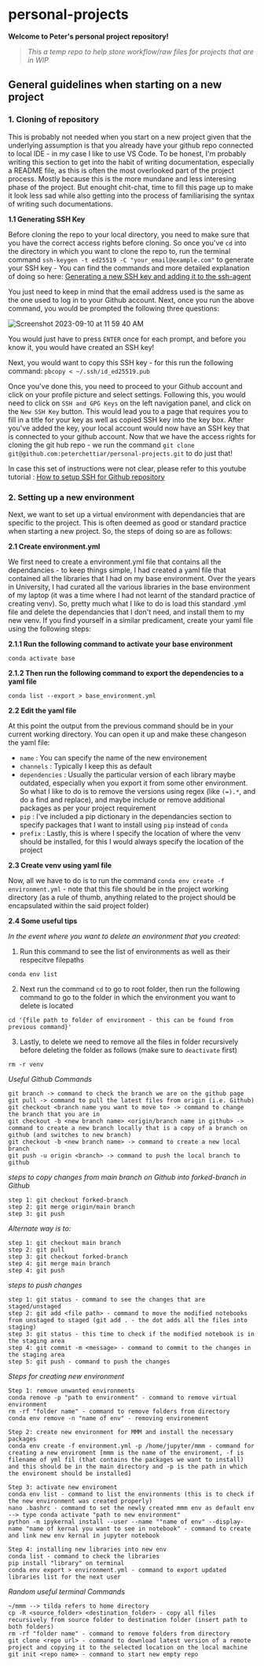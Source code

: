 # personal-projects

**Welcome to Peter's personal project repository!**

> _This a temp repo to help store workflow/raw files for projects that are in WIP_

## General guidelines when starting on a new project

### 1. Cloning of repository

This is probably not needed when you start on a new project given that the underlying assumption is that you already have your github repo connected to local IDE - in my case I like to use VS Code. To be honest, I'm probably writing this section to get into the habit of writing documentation, especially a README file, as this is often the most overlooked part of the project process. Mostly because this is the more mundane and less interesing phase of the project. But enought chit-chat, time to fill this page up to make it look less sad while also getting into the process of familiarising the syntax of writing such documentations.

**1.1 Generating SSH Key**

Before cloning the repo to your local directory, you need to make sure that you have the correct access rights before cloning. So once you've `cd` into the directory in which you want to clone the repo to, run the terminal command `ssh-keygen -t ed25519 -C "your_email@example.com"` to generate your SSH key - You can find the commands and more detailed explanation of doing so here: [Generating a new SSH key and adding it to the ssh-agent](https://docs.github.com/en/authentication/connecting-to-github-with-ssh/generating-a-new-ssh-key-and-adding-it-to-the-ssh-agent)

You just need to keep in mind that the email address used is the same as the one used to log in to your Github account. Next, once you run the above command, you would be prompted the following three questions:

![Screenshot 2023-09-10 at 11 59 40 AM](https://github.com/peterchettiar/personal-projects/assets/89821181/1af87c02-559a-411f-b7f5-209dcba26abd)

You would just have to press `ENTER` once for each prompt, and before you know it, you would have created an SSH key!

Next, you would want to copy this SSH key - for this run the following command: `pbcopy < ~/.ssh/id_ed25519.pub`

Once you've done this, you need to proceed to your Github account and click on your profile picture and select settings. Following this, you would need to click on `SSH and GPG Keys` on the left navigation panel, and click on the `New SSH Key` button. This would lead you to a page that requires you to fill in a title for your key as well as copied SSH key into the key box. After you've added the key, your local account would now have an SSH key that is connected to your github account. Now that we have the access rights for cloning the git hub repo - we run the command `git clone git@github.com:peterchettiar/personal-projects.git` to do just that!

In case this set of instructions were not clear, please refer to this youtube tutorial : [How to setup SSH for Github repository](https://www.youtube.com/watch?v=snCP3c7wXw0)

### 2. Setting up a new environment

Next, we want to set up a virtual environment with dependancies that are specific to the project. This is often deemed as good or standard practice when starting a new project. So, the steps of doing so are as follows:

**2.1 Create environment.yml**

We first need to create a environment.yml file that contains all the dependancies - to keep things simple, I had created a yaml file that contained all the libraries that I had on my base environment. Over the years in University, I had curated all the various libraries in the base environment of my laptop (it was a time where I had not learnt of the standard practice of creating venv). So, pretty much what I like to do is load this standard .yml file and delete the dependancies that I don't need, and install them to my new venv. If you find yourself in a similar predicament, create your yaml file using the following steps:
   
**2.1.1 Run the following command to activate your base environment**
```
conda activate base 
```
**2.1.2 Then run the following command to export the dependencies to a yaml file**
```
conda list --export > base_environment.yml
```
**2.2 Edit the yaml file**

At this point the output from the previous command should be in your current working directory. You can open it up and make these changeson the yaml file:
- `name` : You can specify the name of the new environement
- `channels` : Typically I keep this as default
- `dependencies` : Usually the particular version of each library maybe outdated, especially when you export it from some other environment. So what I like to do is to remove the versions using regex (like `(=).*`, and do a find and replace), and maybe include or remove additional packages as per your project requirement
- `pip` : I've included a pip dictionary in the dependancies section to specify packages that I want to install using `pip` instead of `conda`
- `prefix` : Lastly, this is where I specify the location of where the venv should be installed, for this I would always specify the location of the project

**2.3 Create venv using yaml file**

Now, all we have to do is to run the command `conda env create -f environment.yml` - note that this file should be in the project working directory (as a rule of thumb, anything related to the project should be encapsulated within the said project folder)


**2.4 Some useful tips**

_In the event where you want to delete an environment that you created:_
1. Run this command to see the list of environments as well as their respecitve filepaths
```
conda env list
```
2. Next run the command `cd` to go to root folder, then run the following command to go to the folder in which the environment you want to delete is located
```
cd '{file path to folder of environment - this can be found from previous command}'
```
3. Lastly, to delete we need to remove all the files in folder recursively before deleting the folder as follows (make sure to `deactivate` first)
```
rm -r venv
```
_Useful Github Commands_

```
git branch -> command to check the branch we are on the github page
git pull -> command to pull the latest files from origin (i.e. Github)
git checkout <branch name you want to move to> -> command to change the branch that you are in
git checkout -b <new branch name> <origin/branch name in github> -> command to create a new branch locally that is a copy of a branch on github (and switches to new branch)
git checkout -b <new branch name> -> command to create a new local branch
git push -u origin <branch> -> command to push the local branch to github
```
_steps to copy changes from main branch on Github into forked-branch in Github_

```
step 1: git checkout forked-branch 
step 2: git merge origin/main branch
step 3: git push
```

_Alternate way is to:_

```
step 1: git checkout main branch
step 2: git pull
step 3: git checkout forked-branch
step 4: git merge main branch
step 4: git push
```

_steps to push changes_

```
step 1: git status - command to see the changes that are staged/unstaged
step 2: git add <file path> - command to move the modified notebooks from unstaged to staged (git add . - the dot adds all the files into staging)
step 3: git status - this time to check if the modified notebook is in the staging area
step 4: git commit -m <message> - command to commit to the changes in the staging area
step 5: git push - command to push the changes
```
_Steps for creating new environment_

```
Step 1: remove unwanted environments
conda remove -p "path to environment" - command to remove virtual environment
rm -rf "folder name" - command to remove folders from directory
conda env remove -n "name of env" - removing environement

Step 2: create new environment for MMM and install the necessary packages
conda env create -f environment.yml -p /home/jupyter/mmm - command for creating a new enviroment [mmm is the name of the enviroment, -f is filename of yml fil (that contains the packages we want to install) and this should be in the main directory and -p is the path in which the environemt should be installed]

Step 3: activate new enviroment
conda env list - command to list the environments (this is to check if the new environment was created properly)
nano .bashrc - command to set the newly created mmm env as default env --> type conda activate "path to new environment"
python -m ipykernal install --user --name ""name of env" --display-name "name of kernal you want to see in notebook" - command to create and link new env kernal in jupyter notebook

Step 4: installing new libraries into new env
conda list - command to check the libraries 
pip install "library" on terminal
conda env export > environment.yml - command to export updated libraries list for the next user
```
_Random useful terminal Commands_

```
~/mmm --> tilda refers to home directory
cp -R <source_folder> <destination_folder> - copy all files recursively from source folder to destination folder (insert path to both folders)
rm -rf "folder name" - command to remove folders from directory
git clone <repo url> - command to download latest version of a remote project and copying it to the selected location on the local machine
git init <repo name> - command to start new empty repo

